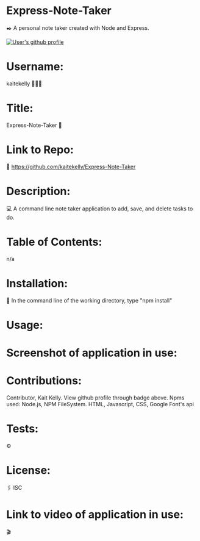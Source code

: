 # Express-Note-Taker
✒️ A personal note taker created with Node and Express.

<a href="https://github.com/kaitekelly"><img src="https://img.shields.io/badge/Github%20page-kaitekelly-1abc9c.svg" alt="User's github profile"></a>

<!-- ![alt text](https://github.com/kaitekelly.png) -->

# Username: 
kaitekelly 👩🏻‍💻

# Title:
Express-Note-Taker 📝 

# Link to Repo:
🚀 https://github.com/kaitekelly/Express-Note-Taker

# Description:
💻 A command line note taker application to add, save, and delete tasks to do. 

# Table of Contents: 
n/a

# Installation: 
💾 In the command line of the working directory, type "npm install"

# Usage: 

# Screenshot of application in use:

# Contributions: 
Contributor, Kait Kelly. View github profile through badge above. 
Npms used: Node.js, NPM FileSystem. HTML, Javascript, CSS, Google Font's api

# Tests: 
⚙️

# License: 
🖇 ISC

# Link to video of application in use: 
🎬

